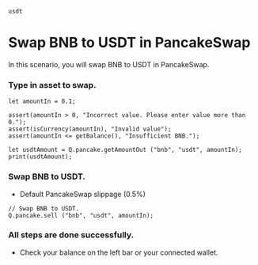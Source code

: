 ```meta-Currency
usdt
```

# Swap BNB to USDT in PancakeSwap

In this scenario, you will swap BNB to USDT in PancakeSwap.

### Type in asset to swap.

```input-Dynamic BNB
let amountIn = 0.1;
```

```input-Verify
assert(amountIn > 0, "Incorrect value. Please enter value more than 0.");
assert(isCurrency(amountIn), "Invalid value");
assert(amountIn <= getBalance(), "Insufficient BNB.");
```

```output-Dynamic USDT
let usdtAmount = Q.pancake.getAmountOut ("bnb", "usdt", amountIn);
print(usdtAmount);
```

### Swap BNB to USDT.

- Default PancakeSwap slippage (0.5%)

```taster
// Swap BNB to USDT.
Q.pancake.sell ("bnb", "usdt", amountIn);
```

### All steps are done successfully.

- Check your balance on the left bar or your connected wallet.
